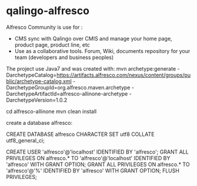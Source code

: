 qalingo-alfresco
================

Alfresco Community is use for :
* CMS sync with Qalingo over CMIS and manage your home page, product page, product line, etc
* Use as a collaborative tools. Forum, Wiki, documents repository for your team (developers and business peoples)

The project use Java7 and was created with:
mvn archetype:generate -DarchetypeCatalog=https://artifacts.alfresco.com/nexus/content/groups/public/archetype-catalog.xml 
-DarchetypeGroupId=org.alfresco.maven.archetype -DarchetypeArtifactId=alfresco-allinone-archetype -DarchetypeVersion=1.0.2

cd alfresco-allinone
mvn clean install

create a database alfresco:

CREATE DATABASE alfresco CHARACTER SET utf8 COLLATE utf8_general_ci;

CREATE USER 'alfresco'@'localhost' IDENTIFIED BY 'alfresco';
GRANT ALL PRIVILEGES ON alfresco.* TO 'alfresco'@'localhost' IDENTIFIED BY 'alfresco' WITH GRANT OPTION;
GRANT ALL PRIVILEGES ON alfresco.* TO 'alfresco'@'%' IDENTIFIED BY 'alfresco' WITH GRANT OPTION;
FLUSH PRIVILEGES;


